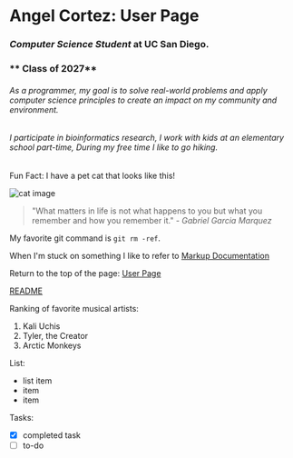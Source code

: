 # Angel Cortez: User Page
### *Computer Science Student* at UC San Diego.
### ** Class of 2027**

###### As a programmer, my goal is to solve *real-world problems* and apply  computer science principles to create an impact on my community and environment.

###### I participate in bioinformatics research, I work with kids at an elementary school part-time, During my free time I like to go hiking.

Fun Fact: I have a pet cat that looks like this!

![cat image](https://encrypted-tbn0.gstatic.com/images?q=tbn:ANd9GcRkzn3Xr1cSiBr0Rbn38xLLs0bIAEIQbepztA&s)

> "What matters in life is not what happens to you but what you remember and how you remember it." - *Gabriel Garcia Marquez*

My favorite git command is `git rm -ref`.

When I'm stuck on something I like to refer to [Markup Documentation](https://docs.github.com/en/get-started/writing-on-github/getting-started-with-writing-and-formatting-on-github/basic-writing-and-formatting-syntax#links)

Return to the top of the page: [User Page](#angel-cortez:-user-page)

[README](/README.md)

Ranking of favorite musical artists:
1. Kali Uchis
2. Tyler, the Creator
3. Arctic Monkeys
   
List:
- list item
- item
- item

Tasks:
- [x] completed task
- [ ] to-do
